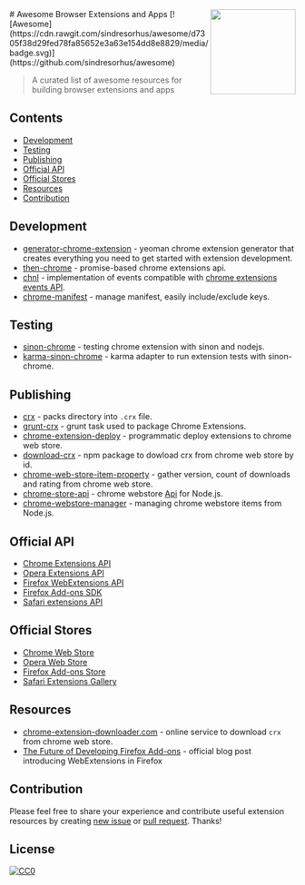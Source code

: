 <img src="https://cloud.githubusercontent.com/assets/1473072/18416597/930a794e-7821-11e6-84d0-c23c23baadcc.png" align="right" width="150">
# Awesome Browser Extensions and Apps
[![Awesome](https://cdn.rawgit.com/sindresorhus/awesome/d7305f38d29fed78fa85652e3a63e154dd8e8829/media/badge.svg)](https://github.com/sindresorhus/awesome)

> A curated list of awesome resources for building browser extensions and apps

## Contents
* [Development](#development)
* [Testing](#testing)
* [Publishing](#publishing)
* [Official API](#officialapi)
* [Official Stores](#officialstores)
* [Resources](#resources)
* [Contribution](#contribution)

## Development
* [generator-chrome-extension](https://github.com/yeoman/generator-chrome-extension) - yeoman chrome extension generator that creates everything you need to get started with extension development.
* [then-chrome](https://github.com/acvetkov/then-chrome) - promise-based chrome extensions api.
* [chnl](https://github.com/vitalets/chnl) - implementation of events compatible with [chrome extensions events API](https://developer.chrome.com/extensions/events#type-Event).
* [chrome-manifest](https://github.com/ragingwind/chrome-manifest) - manage manifest, easily include/exclude keys.

## Testing
* [sinon-chrome](https://github.com/acvetkov/sinon-chrome) - testing chrome extension with sinon and nodejs.
* [karma-sinon-chrome](https://github.com/9joneg/karma-sinon-chrome) - karma adapter to run extension tests with sinon-chrome.

## Publishing
* [crx](https://www.npmjs.com/package/crx) - packs directory into `.crx` file.
* [grunt-crx](https://github.com/oncletom/grunt-crx) - grunt task used to package Chrome Extensions.
* [chrome-extension-deploy](https://github.com/erikdesjardins/chrome-extension-deploy) - programmatic deploy extensions to chrome web store.
* [download-crx](https://github.com/acvetkov/download-crx) - npm package to dowload crx from chrome web store by id.
* [chrome-web-store-item-property](https://github.com/pandawing/node-chrome-web-store-item-property) - gather version, count of downloads and rating from chrome web store.
* [chrome-store-api](https://github.com/acvetkov/chrome-store-api) - chrome webstore [Api](https://developer.chrome.com/webstore/using_webstore_api) for Node.js.
* [chrome-webstore-manager](https://github.com/pastak/chrome-webstore-manager) - managing chrome webstore items from Node.js.

## Official API
* [Chrome Extensions API](https://developer.chrome.com/extensions/api_index)
* [Opera Extensions API](https://dev.opera.com/extensions/apis/)
* [Firefox WebExtensions API](https://developer.mozilla.org/en-US/Add-ons/WebExtensions/API)
* [Firefox Add-ons SDK](https://developer.mozilla.org/en-US/Add-ons/SDK/High-Level_APIs)
* [Safari extensions API](https://developer.apple.com/library/safari/documentation/UserExperience/Reference/SafariExtensionsReference/index.html)

## Official Stores
* [Chrome Web Store](https://chrome.google.com/webstore)
* [Opera Web Store](https://addons.opera.com/en/extensions/)
* [Firefox Add-ons Store](https://addons.mozilla.org)
* [Safari Extensions Gallery](https://safari-extensions.apple.com/)

## Resources
* [chrome-extension-downloader.com](http://chrome-extension-downloader.com/) - online service to download `crx` from chrome web store.
* [The Future of Developing Firefox Add-ons](https://blog.mozilla.org/addons/2015/08/21/the-future-of-developing-firefox-add-ons/) - official blog post introducing WebExtensions in Firefox

## Contribution
Please feel free to share your experience and contribute useful extension resources by creating [new issue](https://github.com/vitalets/awesome-browser-extensions-and-apps/issues/new) or [pull request](https://github.com/vitalets/awesome-browser-extensions-and-apps/compare). Thanks!

## License
[![CC0](http://mirrors.creativecommons.org/presskit/buttons/88x31/svg/cc-zero.svg)](https://creativecommons.org/publicdomain/zero/1.0/)
